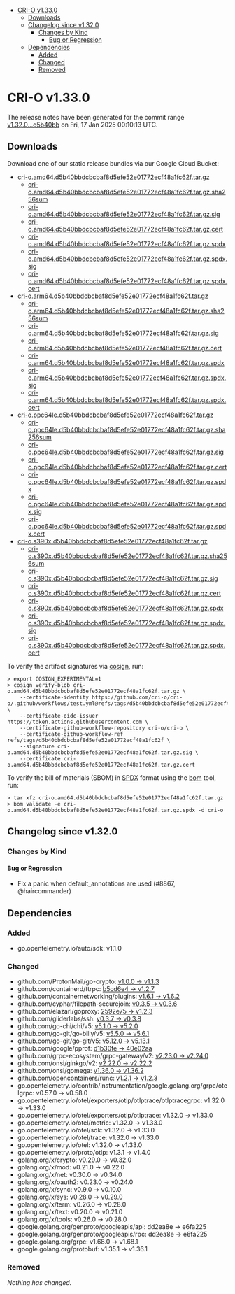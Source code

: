 - [CRI-O v1.33.0](#cri-o-v1330)
  - [Downloads](#downloads)
  - [Changelog since v1.32.0](#changelog-since-v1320)
    - [Changes by Kind](#changes-by-kind)
      - [Bug or Regression](#bug-or-regression)
  - [Dependencies](#dependencies)
    - [Added](#added)
    - [Changed](#changed)
    - [Removed](#removed)

# CRI-O v1.33.0

The release notes have been generated for the commit range
[v1.32.0...d5b40bb](https://github.com/cri-o/cri-o/compare/v1.32.0...v1.33.0) on Fri, 17 Jan 2025 00:10:13 UTC.

## Downloads

Download one of our static release bundles via our Google Cloud Bucket:

- [cri-o.amd64.d5b40bbdcbcbaf8d5efe52e01772ecf48a1fc62f.tar.gz](https://storage.googleapis.com/cri-o/artifacts/cri-o.amd64.d5b40bbdcbcbaf8d5efe52e01772ecf48a1fc62f.tar.gz)
  - [cri-o.amd64.d5b40bbdcbcbaf8d5efe52e01772ecf48a1fc62f.tar.gz.sha256sum](https://storage.googleapis.com/cri-o/artifacts/cri-o.amd64.d5b40bbdcbcbaf8d5efe52e01772ecf48a1fc62f.tar.gz.sha256sum)
  - [cri-o.amd64.d5b40bbdcbcbaf8d5efe52e01772ecf48a1fc62f.tar.gz.sig](https://storage.googleapis.com/cri-o/artifacts/cri-o.amd64.d5b40bbdcbcbaf8d5efe52e01772ecf48a1fc62f.tar.gz.sig)
  - [cri-o.amd64.d5b40bbdcbcbaf8d5efe52e01772ecf48a1fc62f.tar.gz.cert](https://storage.googleapis.com/cri-o/artifacts/cri-o.amd64.d5b40bbdcbcbaf8d5efe52e01772ecf48a1fc62f.tar.gz.cert)
  - [cri-o.amd64.d5b40bbdcbcbaf8d5efe52e01772ecf48a1fc62f.tar.gz.spdx](https://storage.googleapis.com/cri-o/artifacts/cri-o.amd64.d5b40bbdcbcbaf8d5efe52e01772ecf48a1fc62f.tar.gz.spdx)
  - [cri-o.amd64.d5b40bbdcbcbaf8d5efe52e01772ecf48a1fc62f.tar.gz.spdx.sig](https://storage.googleapis.com/cri-o/artifacts/cri-o.amd64.d5b40bbdcbcbaf8d5efe52e01772ecf48a1fc62f.tar.gz.spdx.sig)
  - [cri-o.amd64.d5b40bbdcbcbaf8d5efe52e01772ecf48a1fc62f.tar.gz.spdx.cert](https://storage.googleapis.com/cri-o/artifacts/cri-o.amd64.d5b40bbdcbcbaf8d5efe52e01772ecf48a1fc62f.tar.gz.spdx.cert)
- [cri-o.arm64.d5b40bbdcbcbaf8d5efe52e01772ecf48a1fc62f.tar.gz](https://storage.googleapis.com/cri-o/artifacts/cri-o.arm64.d5b40bbdcbcbaf8d5efe52e01772ecf48a1fc62f.tar.gz)
  - [cri-o.arm64.d5b40bbdcbcbaf8d5efe52e01772ecf48a1fc62f.tar.gz.sha256sum](https://storage.googleapis.com/cri-o/artifacts/cri-o.arm64.d5b40bbdcbcbaf8d5efe52e01772ecf48a1fc62f.tar.gz.sha256sum)
  - [cri-o.arm64.d5b40bbdcbcbaf8d5efe52e01772ecf48a1fc62f.tar.gz.sig](https://storage.googleapis.com/cri-o/artifacts/cri-o.arm64.d5b40bbdcbcbaf8d5efe52e01772ecf48a1fc62f.tar.gz.sig)
  - [cri-o.arm64.d5b40bbdcbcbaf8d5efe52e01772ecf48a1fc62f.tar.gz.cert](https://storage.googleapis.com/cri-o/artifacts/cri-o.arm64.d5b40bbdcbcbaf8d5efe52e01772ecf48a1fc62f.tar.gz.cert)
  - [cri-o.arm64.d5b40bbdcbcbaf8d5efe52e01772ecf48a1fc62f.tar.gz.spdx](https://storage.googleapis.com/cri-o/artifacts/cri-o.arm64.d5b40bbdcbcbaf8d5efe52e01772ecf48a1fc62f.tar.gz.spdx)
  - [cri-o.arm64.d5b40bbdcbcbaf8d5efe52e01772ecf48a1fc62f.tar.gz.spdx.sig](https://storage.googleapis.com/cri-o/artifacts/cri-o.arm64.d5b40bbdcbcbaf8d5efe52e01772ecf48a1fc62f.tar.gz.spdx.sig)
  - [cri-o.arm64.d5b40bbdcbcbaf8d5efe52e01772ecf48a1fc62f.tar.gz.spdx.cert](https://storage.googleapis.com/cri-o/artifacts/cri-o.arm64.d5b40bbdcbcbaf8d5efe52e01772ecf48a1fc62f.tar.gz.spdx.cert)
- [cri-o.ppc64le.d5b40bbdcbcbaf8d5efe52e01772ecf48a1fc62f.tar.gz](https://storage.googleapis.com/cri-o/artifacts/cri-o.ppc64le.d5b40bbdcbcbaf8d5efe52e01772ecf48a1fc62f.tar.gz)
  - [cri-o.ppc64le.d5b40bbdcbcbaf8d5efe52e01772ecf48a1fc62f.tar.gz.sha256sum](https://storage.googleapis.com/cri-o/artifacts/cri-o.ppc64le.d5b40bbdcbcbaf8d5efe52e01772ecf48a1fc62f.tar.gz.sha256sum)
  - [cri-o.ppc64le.d5b40bbdcbcbaf8d5efe52e01772ecf48a1fc62f.tar.gz.sig](https://storage.googleapis.com/cri-o/artifacts/cri-o.ppc64le.d5b40bbdcbcbaf8d5efe52e01772ecf48a1fc62f.tar.gz.sig)
  - [cri-o.ppc64le.d5b40bbdcbcbaf8d5efe52e01772ecf48a1fc62f.tar.gz.cert](https://storage.googleapis.com/cri-o/artifacts/cri-o.ppc64le.d5b40bbdcbcbaf8d5efe52e01772ecf48a1fc62f.tar.gz.cert)
  - [cri-o.ppc64le.d5b40bbdcbcbaf8d5efe52e01772ecf48a1fc62f.tar.gz.spdx](https://storage.googleapis.com/cri-o/artifacts/cri-o.ppc64le.d5b40bbdcbcbaf8d5efe52e01772ecf48a1fc62f.tar.gz.spdx)
  - [cri-o.ppc64le.d5b40bbdcbcbaf8d5efe52e01772ecf48a1fc62f.tar.gz.spdx.sig](https://storage.googleapis.com/cri-o/artifacts/cri-o.ppc64le.d5b40bbdcbcbaf8d5efe52e01772ecf48a1fc62f.tar.gz.spdx.sig)
  - [cri-o.ppc64le.d5b40bbdcbcbaf8d5efe52e01772ecf48a1fc62f.tar.gz.spdx.cert](https://storage.googleapis.com/cri-o/artifacts/cri-o.ppc64le.d5b40bbdcbcbaf8d5efe52e01772ecf48a1fc62f.tar.gz.spdx.cert)
- [cri-o.s390x.d5b40bbdcbcbaf8d5efe52e01772ecf48a1fc62f.tar.gz](https://storage.googleapis.com/cri-o/artifacts/cri-o.s390x.d5b40bbdcbcbaf8d5efe52e01772ecf48a1fc62f.tar.gz)
  - [cri-o.s390x.d5b40bbdcbcbaf8d5efe52e01772ecf48a1fc62f.tar.gz.sha256sum](https://storage.googleapis.com/cri-o/artifacts/cri-o.s390x.d5b40bbdcbcbaf8d5efe52e01772ecf48a1fc62f.tar.gz.sha256sum)
  - [cri-o.s390x.d5b40bbdcbcbaf8d5efe52e01772ecf48a1fc62f.tar.gz.sig](https://storage.googleapis.com/cri-o/artifacts/cri-o.s390x.d5b40bbdcbcbaf8d5efe52e01772ecf48a1fc62f.tar.gz.sig)
  - [cri-o.s390x.d5b40bbdcbcbaf8d5efe52e01772ecf48a1fc62f.tar.gz.cert](https://storage.googleapis.com/cri-o/artifacts/cri-o.s390x.d5b40bbdcbcbaf8d5efe52e01772ecf48a1fc62f.tar.gz.cert)
  - [cri-o.s390x.d5b40bbdcbcbaf8d5efe52e01772ecf48a1fc62f.tar.gz.spdx](https://storage.googleapis.com/cri-o/artifacts/cri-o.s390x.d5b40bbdcbcbaf8d5efe52e01772ecf48a1fc62f.tar.gz.spdx)
  - [cri-o.s390x.d5b40bbdcbcbaf8d5efe52e01772ecf48a1fc62f.tar.gz.spdx.sig](https://storage.googleapis.com/cri-o/artifacts/cri-o.s390x.d5b40bbdcbcbaf8d5efe52e01772ecf48a1fc62f.tar.gz.spdx.sig)
  - [cri-o.s390x.d5b40bbdcbcbaf8d5efe52e01772ecf48a1fc62f.tar.gz.spdx.cert](https://storage.googleapis.com/cri-o/artifacts/cri-o.s390x.d5b40bbdcbcbaf8d5efe52e01772ecf48a1fc62f.tar.gz.spdx.cert)

To verify the artifact signatures via [cosign](https://github.com/sigstore/cosign), run:

```console
> export COSIGN_EXPERIMENTAL=1
> cosign verify-blob cri-o.amd64.d5b40bbdcbcbaf8d5efe52e01772ecf48a1fc62f.tar.gz \
    --certificate-identity https://github.com/cri-o/cri-o/.github/workflows/test.yml@refs/tags/d5b40bbdcbcbaf8d5efe52e01772ecf48a1fc62f \
    --certificate-oidc-issuer https://token.actions.githubusercontent.com \
    --certificate-github-workflow-repository cri-o/cri-o \
    --certificate-github-workflow-ref refs/tags/d5b40bbdcbcbaf8d5efe52e01772ecf48a1fc62f \
    --signature cri-o.amd64.d5b40bbdcbcbaf8d5efe52e01772ecf48a1fc62f.tar.gz.sig \
    --certificate cri-o.amd64.d5b40bbdcbcbaf8d5efe52e01772ecf48a1fc62f.tar.gz.cert
```

To verify the bill of materials (SBOM) in [SPDX](https://spdx.org) format using the [bom](https://sigs.k8s.io/bom) tool, run:

```console
> tar xfz cri-o.amd64.d5b40bbdcbcbaf8d5efe52e01772ecf48a1fc62f.tar.gz
> bom validate -e cri-o.amd64.d5b40bbdcbcbaf8d5efe52e01772ecf48a1fc62f.tar.gz.spdx -d cri-o
```

## Changelog since v1.32.0

### Changes by Kind

#### Bug or Regression
 - Fix a panic when default_annotations are used (#8867, @haircommander)

## Dependencies

### Added
- go.opentelemetry.io/auto/sdk: v1.1.0

### Changed
- github.com/ProtonMail/go-crypto: [v1.0.0 → v1.1.3](https://github.com/ProtonMail/go-crypto/compare/v1.0.0...v1.1.3)
- github.com/containerd/ttrpc: [b5cd6e4 → v1.2.7](https://github.com/containerd/ttrpc/compare/b5cd6e4...v1.2.7)
- github.com/containernetworking/plugins: [v1.6.1 → v1.6.2](https://github.com/containernetworking/plugins/compare/v1.6.1...v1.6.2)
- github.com/cyphar/filepath-securejoin: [v0.3.5 → v0.3.6](https://github.com/cyphar/filepath-securejoin/compare/v0.3.5...v0.3.6)
- github.com/elazarl/goproxy: [2592e75 → v1.2.3](https://github.com/elazarl/goproxy/compare/2592e75...v1.2.3)
- github.com/gliderlabs/ssh: [v0.3.7 → v0.3.8](https://github.com/gliderlabs/ssh/compare/v0.3.7...v0.3.8)
- github.com/go-chi/chi/v5: [v5.1.0 → v5.2.0](https://github.com/go-chi/chi/compare/v5.1.0...v5.2.0)
- github.com/go-git/go-billy/v5: [v5.5.0 → v5.6.1](https://github.com/go-git/go-billy/compare/v5.5.0...v5.6.1)
- github.com/go-git/go-git/v5: [v5.12.0 → v5.13.1](https://github.com/go-git/go-git/compare/v5.12.0...v5.13.1)
- github.com/google/pprof: [d1b30fe → 40e02aa](https://github.com/google/pprof/compare/d1b30fe...40e02aa)
- github.com/grpc-ecosystem/grpc-gateway/v2: [v2.23.0 → v2.24.0](https://github.com/grpc-ecosystem/grpc-gateway/compare/v2.23.0...v2.24.0)
- github.com/onsi/ginkgo/v2: [v2.22.0 → v2.22.2](https://github.com/onsi/ginkgo/compare/v2.22.0...v2.22.2)
- github.com/onsi/gomega: [v1.36.0 → v1.36.2](https://github.com/onsi/gomega/compare/v1.36.0...v1.36.2)
- github.com/opencontainers/runc: [v1.2.1 → v1.2.3](https://github.com/opencontainers/runc/compare/v1.2.1...v1.2.3)
- go.opentelemetry.io/contrib/instrumentation/google.golang.org/grpc/otelgrpc: v0.57.0 → v0.58.0
- go.opentelemetry.io/otel/exporters/otlp/otlptrace/otlptracegrpc: v1.32.0 → v1.33.0
- go.opentelemetry.io/otel/exporters/otlp/otlptrace: v1.32.0 → v1.33.0
- go.opentelemetry.io/otel/metric: v1.32.0 → v1.33.0
- go.opentelemetry.io/otel/sdk: v1.32.0 → v1.33.0
- go.opentelemetry.io/otel/trace: v1.32.0 → v1.33.0
- go.opentelemetry.io/otel: v1.32.0 → v1.33.0
- go.opentelemetry.io/proto/otlp: v1.3.1 → v1.4.0
- golang.org/x/crypto: v0.29.0 → v0.32.0
- golang.org/x/mod: v0.21.0 → v0.22.0
- golang.org/x/net: v0.30.0 → v0.34.0
- golang.org/x/oauth2: v0.23.0 → v0.24.0
- golang.org/x/sync: v0.9.0 → v0.10.0
- golang.org/x/sys: v0.28.0 → v0.29.0
- golang.org/x/term: v0.26.0 → v0.28.0
- golang.org/x/text: v0.20.0 → v0.21.0
- golang.org/x/tools: v0.26.0 → v0.28.0
- google.golang.org/genproto/googleapis/api: dd2ea8e → e6fa225
- google.golang.org/genproto/googleapis/rpc: dd2ea8e → e6fa225
- google.golang.org/grpc: v1.68.0 → v1.68.1
- google.golang.org/protobuf: v1.35.1 → v1.36.1

### Removed
_Nothing has changed._
